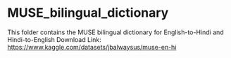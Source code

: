 # MUSE_bilingual_dictionary

This folder contains the MUSE bilingual dictionary for English-to-Hindi and Hindi-to-English
Download Link: https://www.kaggle.com/datasets/jbalwaysus/muse-en-hi